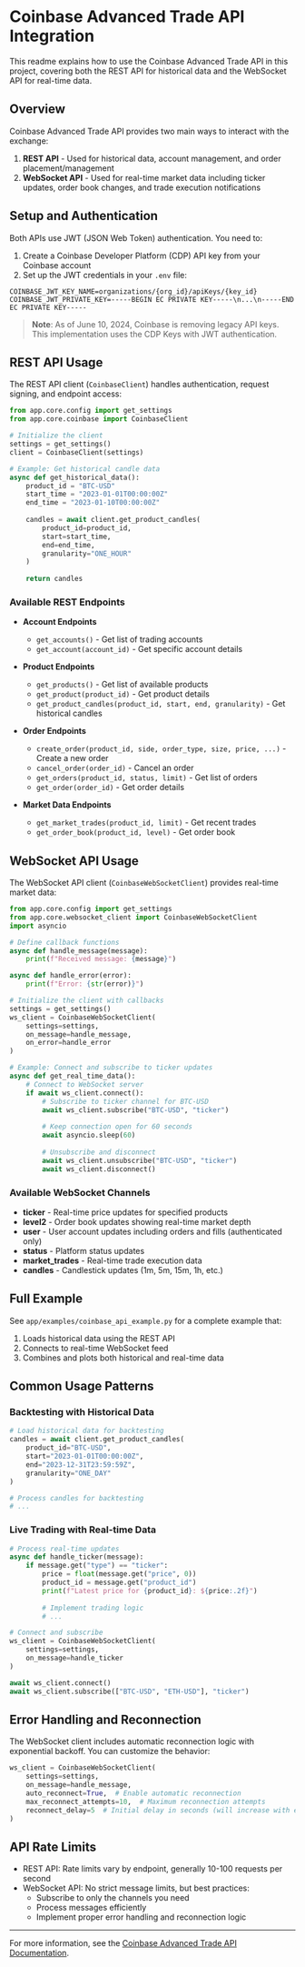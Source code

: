 # Coinbase Advanced Trade API Integration

This readme explains how to use the Coinbase Advanced Trade API in this project, covering both the REST API for historical data and the WebSocket API for real-time data.

## Overview

Coinbase Advanced Trade API provides two main ways to interact with the exchange:

1. **REST API** - Used for historical data, account management, and order placement/management
2. **WebSocket API** - Used for real-time market data including ticker updates, order book changes, and trade execution notifications

## Setup and Authentication

Both APIs use JWT (JSON Web Token) authentication. You need to:

1. Create a Coinbase Developer Platform (CDP) API key from your Coinbase account
2. Set up the JWT credentials in your `.env` file:

```
COINBASE_JWT_KEY_NAME=organizations/{org_id}/apiKeys/{key_id}
COINBASE_JWT_PRIVATE_KEY=-----BEGIN EC PRIVATE KEY-----\n...\n-----END EC PRIVATE KEY-----
```

> **Note**: As of June 10, 2024, Coinbase is removing legacy API keys. This implementation uses the CDP Keys with JWT authentication.

## REST API Usage

The REST API client (`CoinbaseClient`) handles authentication, request signing, and endpoint access:

```python
from app.core.config import get_settings
from app.core.coinbase import CoinbaseClient

# Initialize the client
settings = get_settings()
client = CoinbaseClient(settings)

# Example: Get historical candle data
async def get_historical_data():
    product_id = "BTC-USD"
    start_time = "2023-01-01T00:00:00Z"
    end_time = "2023-01-10T00:00:00Z"
    
    candles = await client.get_product_candles(
        product_id=product_id,
        start=start_time,
        end=end_time,
        granularity="ONE_HOUR"
    )
    
    return candles
```

### Available REST Endpoints

- **Account Endpoints**
  - `get_accounts()` - Get list of trading accounts
  - `get_account(account_id)` - Get specific account details

- **Product Endpoints**
  - `get_products()` - Get list of available products
  - `get_product(product_id)` - Get product details
  - `get_product_candles(product_id, start, end, granularity)` - Get historical candles

- **Order Endpoints**
  - `create_order(product_id, side, order_type, size, price, ...)` - Create a new order
  - `cancel_order(order_id)` - Cancel an order
  - `get_orders(product_id, status, limit)` - Get list of orders
  - `get_order(order_id)` - Get order details

- **Market Data Endpoints**
  - `get_market_trades(product_id, limit)` - Get recent trades
  - `get_order_book(product_id, level)` - Get order book

## WebSocket API Usage

The WebSocket API client (`CoinbaseWebSocketClient`) provides real-time market data:

```python
from app.core.config import get_settings
from app.core.websocket_client import CoinbaseWebSocketClient
import asyncio

# Define callback functions
async def handle_message(message):
    print(f"Received message: {message}")

async def handle_error(error):
    print(f"Error: {str(error)}")

# Initialize the client with callbacks
settings = get_settings()
ws_client = CoinbaseWebSocketClient(
    settings=settings,
    on_message=handle_message,
    on_error=handle_error
)

# Example: Connect and subscribe to ticker updates
async def get_real_time_data():
    # Connect to WebSocket server
    if await ws_client.connect():
        # Subscribe to ticker channel for BTC-USD
        await ws_client.subscribe("BTC-USD", "ticker")
        
        # Keep connection open for 60 seconds
        await asyncio.sleep(60)
        
        # Unsubscribe and disconnect
        await ws_client.unsubscribe("BTC-USD", "ticker")
        await ws_client.disconnect()
```

### Available WebSocket Channels

- **ticker** - Real-time price updates for specified products
- **level2** - Order book updates showing real-time market depth
- **user** - User account updates including orders and fills (authenticated only)
- **status** - Platform status updates
- **market_trades** - Real-time trade execution data
- **candles** - Candlestick updates (1m, 5m, 15m, 1h, etc.)

## Full Example

See `app/examples/coinbase_api_example.py` for a complete example that:

1. Loads historical data using the REST API
2. Connects to real-time WebSocket feed
3. Combines and plots both historical and real-time data

## Common Usage Patterns

### Backtesting with Historical Data

```python
# Load historical data for backtesting
candles = await client.get_product_candles(
    product_id="BTC-USD",
    start="2023-01-01T00:00:00Z",
    end="2023-12-31T23:59:59Z",
    granularity="ONE_DAY"
)

# Process candles for backtesting
# ...
```

### Live Trading with Real-time Data

```python
# Process real-time updates
async def handle_ticker(message):
    if message.get("type") == "ticker":
        price = float(message.get("price", 0))
        product_id = message.get("product_id")
        print(f"Latest price for {product_id}: ${price:.2f}")
        
        # Implement trading logic
        # ...

# Connect and subscribe
ws_client = CoinbaseWebSocketClient(
    settings=settings,
    on_message=handle_ticker
)

await ws_client.connect()
await ws_client.subscribe(["BTC-USD", "ETH-USD"], "ticker")
```

## Error Handling and Reconnection

The WebSocket client includes automatic reconnection logic with exponential backoff. You can customize the behavior:

```python
ws_client = CoinbaseWebSocketClient(
    settings=settings,
    on_message=handle_message,
    auto_reconnect=True,  # Enable automatic reconnection
    max_reconnect_attempts=10,  # Maximum reconnection attempts
    reconnect_delay=5  # Initial delay in seconds (will increase with each attempt)
)
```

## API Rate Limits

- REST API: Rate limits vary by endpoint, generally 10-100 requests per second
- WebSocket API: No strict message limits, but best practices:
  - Subscribe to only the channels you need
  - Process messages efficiently
  - Implement proper error handling and reconnection logic

---

For more information, see the [Coinbase Advanced Trade API Documentation](https://docs.cloud.coinbase.com/advanced-trade/docs/welcome). 